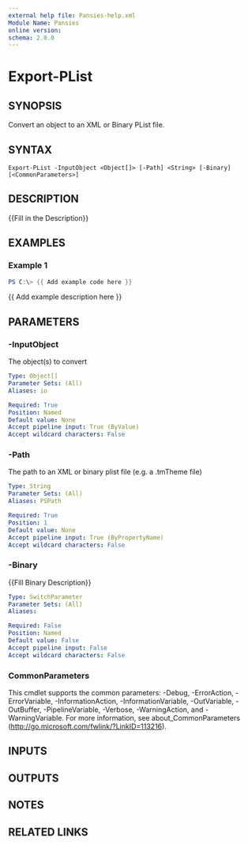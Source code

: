 ```yaml
---
external help file: Pansies-help.xml
Module Name: Pansies
online version:
schema: 2.0.0
---
```


# Export-PList

## SYNOPSIS
Convert an object to an XML or Binary PList file.

## SYNTAX

```
Export-PList -InputObject <Object[]> [-Path] <String> [-Binary] [<CommonParameters>]
```

## DESCRIPTION
{{Fill in the Description}}

## EXAMPLES

### Example 1
```powershell
PS C:\> {{ Add example code here }}
```

{{ Add example description here }}

## PARAMETERS

### -InputObject
The object(s) to convert

```yaml
Type: Object[]
Parameter Sets: (All)
Aliases: io

Required: True
Position: Named
Default value: None
Accept pipeline input: True (ByValue)
Accept wildcard characters: False
```

### -Path
The path to an XML or binary plist file (e.g.
a .tmTheme file)

```yaml
Type: String
Parameter Sets: (All)
Aliases: PSPath

Required: True
Position: 1
Default value: None
Accept pipeline input: True (ByPropertyName)
Accept wildcard characters: False
```

### -Binary
{{Fill Binary Description}}

```yaml
Type: SwitchParameter
Parameter Sets: (All)
Aliases:

Required: False
Position: Named
Default value: False
Accept pipeline input: False
Accept wildcard characters: False
```

### CommonParameters
This cmdlet supports the common parameters: -Debug, -ErrorAction, -ErrorVariable, -InformationAction, -InformationVariable, -OutVariable, -OutBuffer, -PipelineVariable, -Verbose, -WarningAction, and -WarningVariable. For more information, see about_CommonParameters (http://go.microsoft.com/fwlink/?LinkID=113216).

## INPUTS

## OUTPUTS

## NOTES

## RELATED LINKS

